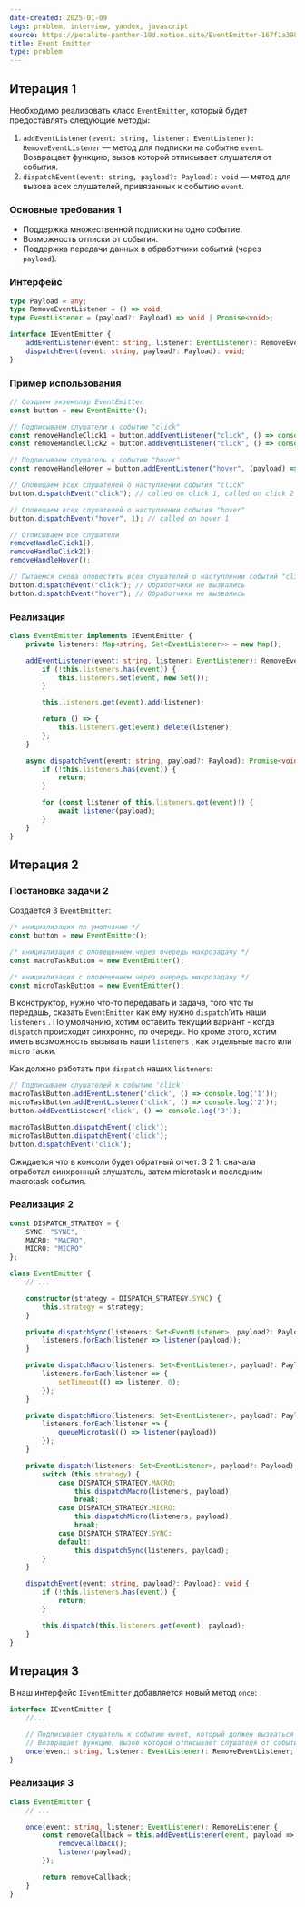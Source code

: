 ```yaml
---
date-created: 2025-01-09
tags: problem, interview, yandex, javascript
source: https://petalite-panther-19d.notion.site/EventEmitter-167f1a398b04422caf119769d72e64b4#77245dfd255343df8dbc5ef29a52dc4c
title: Event Emitter
type: problem
---
```


## Итерация 1

Необходимо реализовать класс `EventEmitter`, который будет предоставлять следующие методы:

1. `addEventListener(event: string, listener: EventListener): RemoveEventListener` — метод для подписки на событие `event`. Возвращает функцию, вызов которой отписывает слушателя от события.
2. `dispatchEvent(event: string, payload?: Payload): void` — метод для вызова всех слушателей, привязанных к событию `event`.

### Основные требования 1

- Поддержка множественной подписки на одно событие.
- Возможность отписки от события.
- Поддержка передачи данных в обработчики событий (через `payload`).

### Интерфейс

```ts
type Payload = any;
type RemoveEventListener = () => void;
type EventListener = (payload?: Payload) => void | Promise<void>;

interface IEventEmitter {
	addEventListener(event: string, listener: EventListener): RemoveEventListener;
	dispatchEvent(event: string, payload?: Payload): void;
}
```

### Пример использования

```js
// Создаем экземпляр EventEmitter
const button = new EventEmitter();

// Подписываем слушатели к событию "click"
const removeHandleClick1 = button.addEventListener("click", () => console.log("called on click 1"));
const removeHandleClick2 = button.addEventListener("click", () => console.log("called on click 2"));

// Подписываем слушатель к событию "hover"
const removeHandleHover = button.addEventListener("hover", (payload) => console.log("called on hover", payload));

// Оповещаем всех слушателей о наступлении события "click"
button.dispatchEvent("click"); // called on click 1, called on click 2

// Оповещаем всех слушателей о наступлении события "hover"
button.dispatchEvent("hover", 1); // called on hover 1

// Отписываем все слушатели
removeHandleClick1();
removeHandleClick2();
removeHandleHover();

// Пытаемся снова оповестить всех слушателей о наступлении событий "click" и "hover"
button.dispatchEvent("click"); // Обработчики не вызвались
button.dispatchEvent("hover"); // Обработчики не вызвались
```

### Реализация

```ts
class EventEmitter implements IEventEmitter {
	private listeners: Map<string, Set<EventListener>> = new Map();

	addEventListener(event: string, listener: EventListener): RemoveEventListener {
		if (!this.listeners.has(event)) {
			this.listeners.set(event, new Set());
		}

		this.listeners.get(event).add(listener);

		return () => {
			this.listeners.get(event).delete(listener);
		};
	}

	async dispatchEvent(event: string, payload?: Payload): Promise<void> {
		if (!this.listeners.has(event)) {
			return;
		}

		for (const listener of this.listeners.get(event)!) {
			await listener(payload);
		}
	}
}
```

## Итерация 2

### Постановка задачи 2

Создается 3 `EventEmitter`:

```js
/* инициализация по умолчанию */
const button = new EventEmitter();

/* инициализация с оповещением через очередь макрозадачу */
const macroTaskButton = new EventEmitter();

/* инициализация с оповещением через очередь микрозадачу */
const microTaskButton = new EventEmitter();
```

В конструктор, нужно что-то передавать и задача, того что ты передашь, сказать `EventEmitter` как ему нужно `dispatch`’ить наши `listeners` . По умолчанию, хотим оставить текущий вариант - когда `dispatch` происходит синхронно, по очереди. Но кроме этого, хотим иметь возможность вызывать наши `listeners` , как отдельные `macro` или `micro` таски.

Как должно работать при `dispatch` наших `listeners`:

```js
// Подписываем слушателей к событию 'click'
macroTaskButton.addEventListener('click', () => console.log('1'));
microTaskButton.addEventListener('click', () => console.log('2'));
button.addEventListener('click', () => console.log('3'));

macroTaskButton.dispatchEvent('click');
microTaskButton.dispatchEvent('click');
button.dispatchEvent('click');
```

Ожидается что в консоли будет обратный отчет: 3 2 1: сначала отработал синхронный слушатель, затем microtask и последним macrotask события.

### Реализация 2

```ts
const DISPATCH_STRATEGY = {
	SYNC: "SYNC",
	MACRO: "MACRO",
	MICRO: "MICRO"
};

class EventEmitter {
	// ...

	constructor(strategy = DISPATCH_STRATEGY.SYNC) {
		this.strategy = strategy;
	}

	private dispatchSync(listeners: Set<EventListener>, payload?: Payload): void {
		listeners.forEach(listener => listener(payload));
	}

	private dispatchMacro(listeners: Set<EventListener>, payload?: Payload): void {
		listeners.forEach(listener => {
			setTimeout(() => listener, 0);
		});
	}

	private dispatchMicro(listeners: Set<EventListener>, payload?: Payload): void {
		listeners.forEach(listener => {
			queueMicrotask(() => listener(payload))
		});
	}

	private dispatch(listeners: Set<EventListener>, payload?: Payload): void {
		switch (this.strategy) {
			case DISPATCH_STRATEGY.MACRO:
				this.dispatchMacro(listeners, payload);
				break;
			case DISPATCH_STRATEGY.MICRO:
				this.dispatchMicro(listeners, payload);
				break;
			case DISPATCH_STRATEGY.SYNC:
			default:
				this.dispatchSync(listeners, payload);
		}
	}

	dispatchEvent(event: string, payload?: Payload): void {
		if (!this.listeners.has(event)) {
			return;
		}

		this.dispatch(this.listeners.get(event), payload);
	}
}
```

## Итерация 3

В наш интерфейс `IEventEmitter` добавляется новый метод `once`:

```ts
interface IEventEmitter {
	//...

	// Подписывает слушатель к событию event, который должен вызваться не более одного раза.
	// Возвращает функцию, вызов которой отписывает слушателя от события event
	once(event: string, listener: EventListener): RemoveEventListener;
}
```

### Реализация 3

```ts
class EventEmitter {
	// ...

	once(event: string, listener: EventListener): RemoveListener {
		const removeCallback = this.addEventListener(event, payload => {
			removeCallback();
			listener(payload);
		});

		return removeCallback;
	}
}
```
